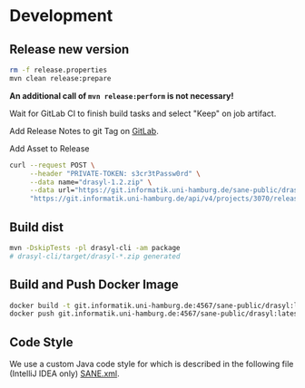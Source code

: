 # Development

## Release new version

```bash
rm -f release.properties
mvn clean release:prepare
```

**An additional call of `mvn release:perform` is not necessary!**

Wait for GitLab CI to finish build tasks and select "Keep" on job artifact.

Add Release Notes to git Tag on [GitLab](https://git.informatik.uni-hamburg.de/sane-public/drasyl/-/tags).

Add Asset to Release 

```bash
curl --request POST \
     --header "PRIVATE-TOKEN: s3cr3tPassw0rd" \
     --data name="drasyl-1.2.zip" \
     --data url="https://git.informatik.uni-hamburg.de/sane-public/drasyl/-/jobs/artifacts/1.2/raw/drasyl-1.2.zip?job=maven-deploy" \
     "https://git.informatik.uni-hamburg.de/api/v4/projects/3070/releases/1.2/assets/links"
```

## Build dist

```bash
mvn -DskipTests -pl drasyl-cli -am package
# drasyl-cli/target/drasyl-*.zip generated
```

## Build and Push Docker Image

```bash
docker build -t git.informatik.uni-hamburg.de:4567/sane-public/drasyl:latest .
docker push git.informatik.uni-hamburg.de:4567/sane-public/drasyl:latest
```

## Code Style

We use a custom Java code style for which is described in the following file (IntelliJ IDEA only) [SANE.xml](../SANE.xml).